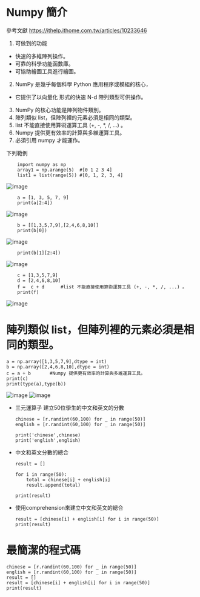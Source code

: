 # Numpy 簡介  

參考文獻 https://ithelp.ithome.com.tw/articles/10233646

1.  可做到的功能
  * 快速的多維陣列操作。
  * 可靠的科學功能函數庫。
  * 可協助繪圖工具進行繪圖。
2.  NumPy 是幾乎每個科學 Python 應用程序或模組的核心，
  * 它提供了以向量化 形式的快速 N-d 陣列類型可供操作。

3.  NumPy 的核心功能是陣列物件類別。
4.  陣列類似 list，但陣列裡的元素必須是相同的類型。
5.  list 不能直接使用算術運算工具 (+, -, *, /, ...) 。
6.  Numpy 提供更有效率的計算與多維運算工具。
7.  必須引用 numpy 才能運作。

下列範例

        import numpy as np
        array1 = np.arange(5)  #[0 1 2 3 4]
        list1 = list(range(5)) #[0, 1, 2, 3, 4]
![image](https://user-images.githubusercontent.com/112489587/208298597-2a86aa24-a60c-49f3-82e5-28e1c3f369cf.png)
        


        a = [1, 3, 5, 7, 9]
        print(a[2:4])
![image](https://user-images.githubusercontent.com/112489587/208298626-023d4cde-8ba2-4053-b426-3cd4cbd01420.png)


        b = [[1,3,5,7,9],[2,4,6,8,10]]
        print(b[0])
![image](https://user-images.githubusercontent.com/112489587/208298851-94ea488c-b0be-4ba0-b062-ee257a78b24d.png)

        print(b[1][2:4])
![image](https://user-images.githubusercontent.com/112489587/208298829-567a59bd-205b-45d1-88cf-de634dbf9b04.png)
      
        c = [1,3,5,7,9]
        d = [2,4,6,8,10]
        f =  c + d      #list 不能直接使用算術運算工具 (+, -, *, /, ...) 。
        print(f)
        
 ![image](https://user-images.githubusercontent.com/112489587/208298734-dc6f2b54-a8e0-4613-80b0-91edad88031f.png)

        


# 陣列類似 list，但陣列裡的元素必須是相同的類型。    
    
    a = np.array([1,3,5,7,9],dtype = int)
    b = np.array([2,4,6,8,10],dtype = int)
    c = a + b       #Numpy 提供更有效率的計算與多維運算工具。
    print(c)
    print(type(a),type(b))
![image](https://user-images.githubusercontent.com/112489587/208298897-bd336fec-9cc6-4c01-855d-f716c1bc55ee.png)
![image](https://user-images.githubusercontent.com/112489587/208298906-3a4b90c4-a661-47dc-99a9-94f820f43037.png)


* 三元運算子  建立50位學生的中文和英文的分數    
      
      chinese = [r.randint(60,100) for _ in range(50)]
      english = [r.randint(60,100) for _ in range(50)]

      print('chinese',chinese)
      print('english',english)

* 中文和英文分數的總合    
      
      result = []

      for i in range(50):
          total = chinese[i] + english[i]
          result.append(total)

      print(result)

* 使用comprehension來建立中文和英文的總合  

      result = [chinese[i] + english[i] for i in range(50)]
      print(result)


# 最簡潔的程式碼   

    chinese = [r.randint(60,100) for _ in range(50)]
    english = [r.randint(60,100) for _ in range(50)]
    result = []
    result = [chinese[i] + english[i] for i in range(50)]
    print(result)
